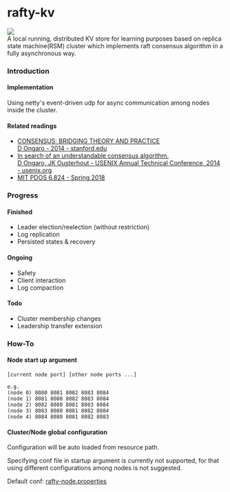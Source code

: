 # rafty-kv
![](https://img.shields.io/badge/Powered%20by-Raft%20Algorithm-orange.svg?style=flat-square)  
A local running, distributed KV store for learning purposes based on replica state machine(RSM) cluster which implements raft consensus algorithm in a fully asynchronous way.
### Introduction
#### Implementation
Using netty's event-driven udp for async communication among nodes inside the cluster.  

#### Related readings
- [CONSENSUS: BRIDGING THEORY AND PRACTICE  
D Ongaro - 2014 - stanford.edu](https://web.stanford.edu/~ouster/cgi-bin/papers/OngaroPhD.pdf)
- [In search of an understandable consensus algorithm.  
D Ongaro, JK Ousterhout - USENIX Annual Technical Conference, 2014 - usenix.org](https://www.usenix.org/system/files/conference/atc14/atc14-paper-ongaro.pdf)
- [MIT PDOS 6.824 - Spring 2018](https://pdos.csail.mit.edu/6.824/)

### Progress
#### Finished
- Leader election/reelection (without restriction)
- Log replication
- Persisted states & recovery

#### Ongoing
- Safety
- Client interaction
- Log compaction

#### Todo
- Cluster membership changes
- Leadership transfer extension

### How-To
#### Node start up argument
```text
[current node port] [other node ports ...]

e.g.
(node 0) 8080 8081 8082 8083 8084
(node 1) 8081 8080 8082 8083 8084
(node 2) 8082 8080 8081 8083 8084
(node 3) 8083 8080 8081 8082 8084
(node 4) 8084 8080 8081 8082 8083
```
#### Cluster/Node global configuration
Configuration will be auto loaded from resource path.

Specifying conf file in startup argument is currently not supported, for that using different configurations among nodes is not suggested.

Default conf: [rafty-node.properties](https://github.com/hwding/rafty-kv/blob/master/src/main/resources/rafty-node.properties)
